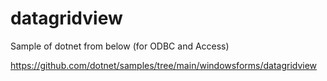 # datagridview

Sample of dotnet from below (for ODBC and Access)

https://github.com/dotnet/samples/tree/main/windowsforms/datagridview